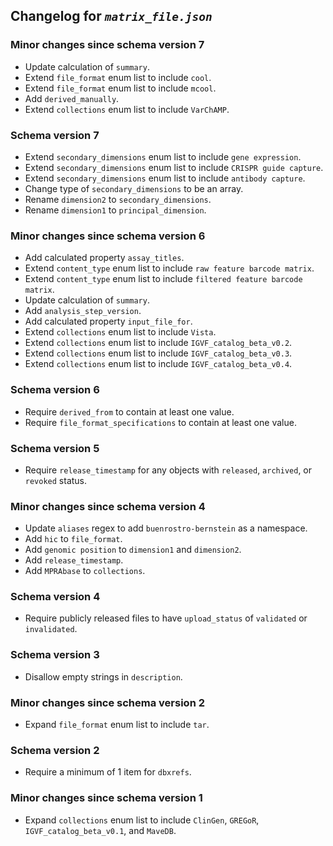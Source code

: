 ## Changelog for *`matrix_file.json`*

### Minor changes since schema version 7

* Update calculation of `summary`.
* Extend `file_format` enum list to include `cool`.
* Extend `file_format` enum list to include `mcool`.
* Add `derived_manually`.
* Extend `collections` enum list to include `VarChAMP`.

### Schema version 7

* Extend `secondary_dimensions` enum list to include `gene expression`.
* Extend `secondary_dimensions` enum list to include `CRISPR guide capture`.
* Extend `secondary_dimensions` enum list to include `antibody capture`.
* Change type of `secondary_dimensions` to be an array.
* Rename `dimension2` to `secondary_dimensions`.
* Rename `dimension1` to `principal_dimension`.

### Minor changes since schema version 6

* Add calculated property `assay_titles`.
* Extend `content_type` enum list to include `raw feature barcode matrix`.
* Extend `content_type` enum list to include `filtered feature barcode matrix`.
* Update calculation of `summary`.
* Add `analysis_step_version`.
* Add calculated property `input_file_for`.
* Extend `collections` enum list to include `Vista`.
* Extend `collections` enum list to include `IGVF_catalog_beta_v0.2`.
* Extend `collections` enum list to include `IGVF_catalog_beta_v0.3`.
* Extend `collections` enum list to include `IGVF_catalog_beta_v0.4`.

### Schema version 6

* Require `derived_from` to contain at least one value.
* Require `file_format_specifications` to contain at least one value.

### Schema version 5

* Require `release_timestamp` for any objects with `released`, `archived`, or `revoked` status.

### Minor changes since schema version 4

* Update `aliases` regex to add `buenrostro-bernstein` as a namespace.
* Add `hic` to `file_format`.
* Add `genomic position` to `dimension1` and `dimension2`.
* Add `release_timestamp`.
* Add `MPRAbase` to `collections`.

### Schema version 4

* Require publicly released files to have `upload_status` of `validated` or `invalidated`.

### Schema version 3

* Disallow empty strings in `description`.

### Minor changes since schema version 2

* Expand `file_format` enum list to include `tar`.

### Schema version 2

* Require a minimum of 1 item for `dbxrefs`.

### Minor changes since schema version 1

* Expand `collections` enum list to include `ClinGen`, `GREGoR`, `IGVF_catalog_beta_v0.1`, and `MaveDB`.
